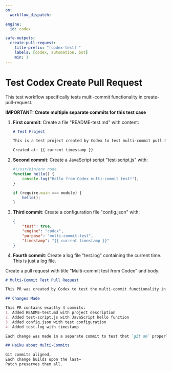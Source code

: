 ```yaml
---
on:
  workflow_dispatch:

engine: 
  id: codex

safe-outputs:
  create-pull-request:
    title-prefix: "[codex-test] "
    labels: [codex, automation, bot]
    min: 1
---
```


# Test Codex Create Pull Request

This test workflow specifically tests multi-commit functionality in create-pull-request.

**IMPORTANT: Create multiple separate commits for this test case**

1. **First commit**: Create a file "README-test.md" with content:
   ```markdown
   # Test Project
   
   This is a test project created by Codex to test multi-commit pull requests.
   
   Created at: {{ current timestamp }}
   ```

2. **Second commit**: Create a JavaScript script "test-script.js" with:
   ```javascript
   #!/usr/bin/env node
   function hello() {
       console.log("Hello from Codex multi-commit test!");
   }
   
   if (require.main === module) {
       hello();
   }
   ```

3. **Third commit**: Create a configuration file "config.json" with:
   ```json
   {
       "test": true,
       "engine": "codex",
       "purpose": "multi-commit-test",
       "timestamp": "{{ current timestamp }}"
   }
   ```

4. **Fourth commit**: Create a log file "test.log" containing the current time. This is just a log file.

Create a pull request with title "Multi-commit test from Codex" and body:
```markdown
# Multi-Commit Test Pull Request

This PR was created by Codex to test the multi-commit functionality in agentic workflows.

## Changes Made

This PR contains exactly 4 commits:
1. Added README-test.md with project description
2. Added test-script.js with JavaScript hello function
3. Added config.json with test configuration
4. Added test.log with timestamp

Each change was made in a separate commit to test that `git am` properly applies all commits from the patch file, not just the first one.

## Haiku about Multi-Commits

Git commits aligned,  
Each change builds upon the last—  
Patch preserves them all.
```